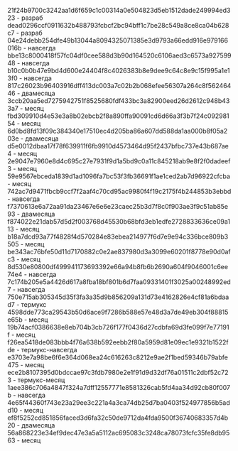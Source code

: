 21f24b9700c3242aa1d6f659c1c00314a0e504823d5eb1512dade249994ed323 - разраб
dead0296ccf0911632b488793fcbcf2bc94bff1c7be28c549a8ce8ca04b628c7 - разраб
04e24debb254dfe49b13044a8094325071385e3d9793a66edd916e979166016b - навсегда
bbe13c8000418f57fc04df0cee588d3b90d164520c6106aed3c6573a92759948 - навсегда
b10c0b0b47e9bd4d600e24404f8c4026383b8e9dee9c64c8e9c15f995a1e13f0 - навсегда
817c26023b96403916dff413dc003a7c02b2b068efee56307a264c8f56246446 - двамесяца
3ccb20aa5ed7275942751f8525680fdf433bc3a82900eed26d2612c948b433a7 - месяц
fbd309910d4e53e3a8b02ebcb2f8a890ffa90091cd6d66a3f3b7f24c09298154 - месяц
6d0bd8fd13f09c384340e17510ec4d205ba86a607dd588da1aa000b8f05a203e - двамесяца
d5e0012dbaa17f78f639911f6fb9910d4573464d95f2437bfbc737e43b687ae4 - месяц
2e9047e7960e8d4c695c27e7931f9d1a5bd9c0a11c845218ab9e8f2f0dadeef3 - месяц
59e9567ebceda1839d1ad1096fa7bc53f3fb36691f1ae1ced2ab7d96922cfcba - месяц
742ac7d9471fbcb9ccf7f2aaf4c70cd95ac9980f4f19c2175f4b244853b3ebbd - навсегда
f7370613e6a72aa91da23467e6e6e23caec25b3d7f8c0f903ae3f9c51ab85e93 - двамесяца
f874022e21dab57d5d2f003768d45530b68bfd3eb1edfe2728833636ce09a113 - месяц
b18a7dcd93a77f4828f4d570284e83ebea214977f6d7e9e94c336bce809b3505 - месяц
be343ac76bfe50d11d7170882c0e2ae837980d3a3099e60201f8778e90d0afc3 - месяц
8d530e80800df499941173693392e66a94b8fb6b2690a604f9046001c6ee74e4 - навсегда
7c174b205e5a4426d617a8fba18bf801b6d7faa09331401f3025a00248992ed7 - навсегда
750e715ab305345d35f3fa3a35d9b856209a131d73e4162826e4cf81a6bdaad7 - термукс
4598dde773ca29543b50d6ace9f7286b588e57e48d3a7de49eb304f88815e65b - месяц
19b74acf0386638e8eb704b3cb726f177f0436d27cdbfa69d3fe099f7e77191f - месяц
f26ea5418de083bbb4f76a638b592eebb2f80a5959d81e09ec1e9321b1522fde - термукс-навсегда
e3703e7a98be6f6e364d068ea24c616263c8212e9ae2f1bed59346b79abfe475 - месяц
ece2b8107395d0bdccae97c3fdb7980e2e1f91d9d32df76a01511c2dbf52c723 - термукс-месяц
1aee386c706a4847f324a7dff12557771e8581326cab5fd4aa34d92cb80f007b - навсегда
4e65f44360f743e23a29ee3c221a4a3ca74db25d7ba0403f524977856b5add10 - месяц
ef8f5252cd851856faced3d6fa32c50de9712da4fda9500f36740683357d4b20 - двамесяца
56a868223e34ef9dec47e3a5a5112ac695083c3248ca78073fcfc35fe8db9563 - месяц
